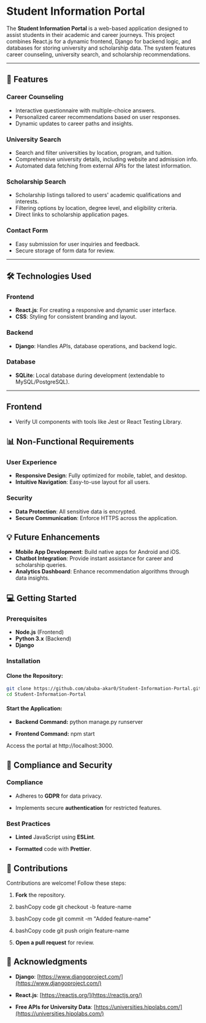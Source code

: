 # Student Information Portal

The **Student Information Portal** is a web-based application designed to assist students in their academic and career journeys. This project combines React.js for a dynamic frontend, Django for backend logic, and databases for storing university and scholarship data. The system features career counseling, university search, and scholarship recommendations.

---

## 🚀 Features

### Career Counseling
- Interactive questionnaire with multiple-choice answers.
- Personalized career recommendations based on user responses.
- Dynamic updates to career paths and insights.

### University Search
- Search and filter universities by location, program, and tuition.
- Comprehensive university details, including website and admission info.
- Automated data fetching from external APIs for the latest information.

### Scholarship Search
- Scholarship listings tailored to users' academic qualifications and interests.
- Filtering options by location, degree level, and eligibility criteria.
- Direct links to scholarship application pages.

### Contact Form
- Easy submission for user inquiries and feedback.
- Secure storage of form data for review.

---

## 🛠️ Technologies Used

### Frontend
- **React.js**: For creating a responsive and dynamic user interface.
- **CSS**: Styling for consistent branding and layout.

### Backend
- **Django**: Handles APIs, database operations, and backend logic.

### Database
- **SQLite**: Local database during development (extendable to MySQL/PostgreSQL).

---

## Frontend
- Verify UI components with tools like Jest or React Testing Library.

## 📊 Non-Functional Requirements

### User Experience
- **Responsive Design**: Fully optimized for mobile, tablet, and desktop.
- **Intuitive Navigation**: Easy-to-use layout for all users.

### Security
- **Data Protection**: All sensitive data is encrypted.
- **Secure Communication**: Enforce HTTPS across the application.

## 💡 Future Enhancements
- **Mobile App Development**: Build native apps for Android and iOS.
- **Chatbot Integration**: Provide instant assistance for career and scholarship queries.
- **Analytics Dashboard**: Enhance recommendation algorithms through data insights.

## 💻 Getting Started

### Prerequisites
- **Node.js** (Frontend)
- **Python 3.x** (Backend)
- **Django**

### Installation

#### Clone the Repository:
```bash copy
git clone https://github.com/abuba-akar0/Student-Information-Portal.git
cd Student-Information-Portal
```

#### Start the Application:

*   **Backend Command:**  python manage.py runserver 
    
*   **Frontend Command:** npm start

Access the portal at http://localhost:3000.

🔐 Compliance and Security
--------------------------

### Compliance

*   Adheres to **GDPR** for data privacy.
    
*   Implements secure **authentication** for restricted features.
    

### Best Practices

*   **Linted** JavaScript using **ESLint**.
    
*   **Formatted** code with **Prettier**.

🤝 Contributions
----------------

Contributions are welcome! Follow these steps:

1.  **Fork** the repository.
    
2.  bashCopy code git checkout -b feature-name
    
3.  bashCopy code git commit -m "Added feature-name"
    
4.  bashCopy code git push origin feature-name
    
5.  **Open a pull request** for review.
    

🌟 Acknowledgments
------------------

*   **Django**: [https://www.djangoproject.com/](https://www.djangoproject.com/)
    
*   **React.js**: [https://reactjs.org/](https://reactjs.org/)
    
*   **Free APIs for University Data**: [https://universities.hipolabs.com/](https://universities.hipolabs.com/)
